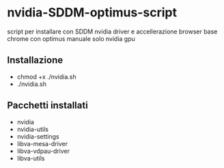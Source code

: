 # nvidia-SDDM-optimus-script
script per installare con SDDM nvidia driver e accellerazione browser base chrome con optimus manuale solo nvidia gpu 

## Installazione 
- chmod +x ./nvidia.sh
- ./nvidia.sh

## Pacchetti installati
- nvidia
- nvidia-utils
- nvidia-settings
- libva-mesa-driver
- libva-vdpau-driver
- libva-utils


